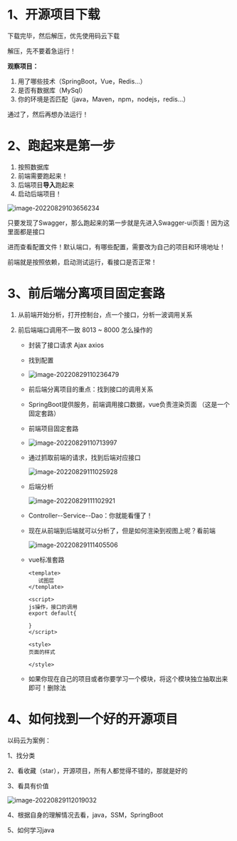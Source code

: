 # 1、开源项目下载

下载完毕，然后解压，优先使用码云下载

解压，先不要着急运行！

**观察项目：**

1. 用了哪些技术（SpringBoot，Vue，Redis...）
2. 是否有数据库（MySql）
3. 你的环境是否匹配（java，Maven，npm，nodejs，redis...）

通过了，然后再想办法运行！



# 2、跑起来是第一步

1. 按照数据库
2. 前端需要跑起来！
3. 后端项目**导入**跑起来
4. 启动后端项目！

![image-20220829103656234](C:\Users\Nicolasbruno\AppData\Roaming\Typora\typora-user-images\image-20220829103656234.png)

只要发现了Swagger，那么跑起来的第一步就是先进入Swagger-ui页面！因为这里面都是接口 

进而查看配置文件！默认端口，有哪些配置，需要改为自己的项目和环境地址！

前端就是按照依赖，启动测试运行，看接口是否正常！



# 3、前后端分离项目固定套路

1. 从前端开始分析，打开控制台，点一个接口，分析一波调用关系

2. 前后端端口调用不一致 8013 ~  8000 怎么操作的

   - 封装了接口请求 Ajax axios

   - 找到配置

   - ![image-20220829110236479](C:\Users\Nicolasbruno\AppData\Roaming\Typora\typora-user-images\image-20220829110236479.png)

   - 前后端分离项目的重点：找到接口的调用关系

   - SpringBoot提供服务，前端调用接口数据，vue负责渲染页面  （这是一个固定套路）

   - 前端项目固定套路

   - ![image-20220829110713997](C:\Users\Nicolasbruno\AppData\Roaming\Typora\typora-user-images\image-20220829110713997.png)

   - 通过抓取前端的请求，找到后端对应接口

     ![image-20220829111025928](C:\Users\Nicolasbruno\AppData\Roaming\Typora\typora-user-images\image-20220829111025928.png)

   - 后端分析

     ![image-20220829111102921](C:\Users\Nicolasbruno\AppData\Roaming\Typora\typora-user-images\image-20220829111102921.png)

   - Controller--Service--Dao：你就能看懂了！

   - 现在从前端到后端就可以分析了，但是如何渲染到视图上呢？看前端

     ![image-20220829111405506](C:\Users\Nicolasbruno\AppData\Roaming\Typora\typora-user-images\image-20220829111405506.png)

   - vue标准套路

     ```vue
     <template>
        试图层
     </template>
     
     <script>
     js操作，接口的调用
     export default{
         
     }
     </script>
     
     <style>
     页面的样式
         
     </style>
     
     ```

   - 如果你现在自己的项目或者你要学习一个模块，将这个模块独立抽取出来即可！删除法



# 4、如何找到一个好的开源项目

以码云为案例：

1、找分类

2、看收藏（star），开源项目，所有人都觉得不错的，那就是好的

3、看具有价值

![image-20220829112019032](C:\Users\Nicolasbruno\AppData\Roaming\Typora\typora-user-images\image-20220829112019032.png)

4、根据自身的理解情况去看，java，SSM，SpringBoot

5、如何学习java